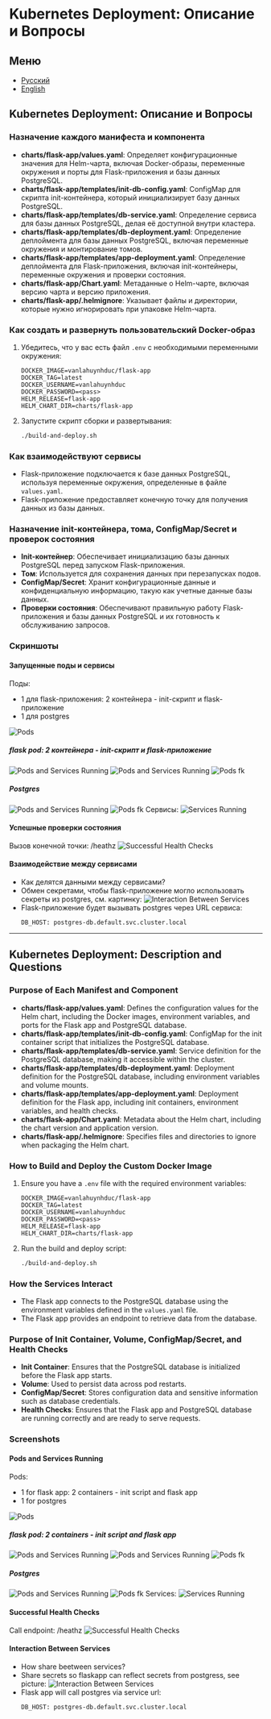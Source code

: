 # Kubernetes Deployment: Описание и Вопросы

## Меню
- [Русский](#kubernetes-deployment-описание-и-вопросы)
- [English](#kubernetes-deployment-description-and-questions)

## Kubernetes Deployment: Описание и Вопросы

### Назначение каждого манифеста и компонента

- **charts/flask-app/values.yaml**: Определяет конфигурационные значения для Helm-чарта, включая Docker-образы, переменные окружения и порты для Flask-приложения и базы данных PostgreSQL.
- **charts/flask-app/templates/init-db-config.yaml**: ConfigMap для скрипта init-контейнера, который инициализирует базу данных PostgreSQL.
- **charts/flask-app/templates/db-service.yaml**: Определение сервиса для базы данных PostgreSQL, делая её доступной внутри кластера.
- **charts/flask-app/templates/db-deployment.yaml**: Определение деплоймента для базы данных PostgreSQL, включая переменные окружения и монтирование томов.
- **charts/flask-app/templates/app-deployment.yaml**: Определение деплоймента для Flask-приложения, включая init-контейнеры, переменные окружения и проверки состояния.
- **charts/flask-app/Chart.yaml**: Метаданные о Helm-чарте, включая версию чарта и версию приложения.
- **charts/flask-app/.helmignore**: Указывает файлы и директории, которые нужно игнорировать при упаковке Helm-чарта.

### Как создать и развернуть пользовательский Docker-образ

1. Убедитесь, что у вас есть файл `.env` с необходимыми переменными окружения:
    ```
    DOCKER_IMAGE=vanlahuynhduc/flask-app
    DOCKER_TAG=latest
    DOCKER_USERNAME=vanlahuynhduc
    DOCKER_PASSWORD=<pass>
    HELM_RELEASE=flask-app
    HELM_CHART_DIR=charts/flask-app
    ```

2. Запустите скрипт сборки и развертывания:
    ```bash
    ./build-and-deploy.sh
    ```

### Как взаимодействуют сервисы

- Flask-приложение подключается к базе данных PostgreSQL, используя переменные окружения, определенные в файле `values.yaml`.
- Flask-приложение предоставляет конечную точку для получения данных из базы данных.

### Назначение init-контейнера, тома, ConfigMap/Secret и проверок состояния

- **Init-контейнер**: Обеспечивает инициализацию базы данных PostgreSQL перед запуском Flask-приложения.
- **Том**: Используется для сохранения данных при перезапусках подов.
- **ConfigMap/Secret**: Хранит конфигурационные данные и конфиденциальную информацию, такую как учетные данные базы данных.
- **Проверки состояния**: Обеспечивают правильную работу Flask-приложения и базы данных PostgreSQL и их готовность к обслуживанию запросов.

### Скриншоты

#### Запущенные поды и сервисы
Поды:
- 1 для flask-приложения: 2 контейнера - init-скрипт и flask-приложение
- 1 для postgres

![Pods](./image/pod.png)
##### flask pod: 2 контейнера - init-скрипт и flask-приложение
![Pods and Services Running](./image/pod-logs-initdb.png)
![Pods and Services Running](./image/flask-app-container.png)
![Pods fk](./image/flask-app-servicemap.png)
##### Postgres
![Pods and Services Running](./image/postgres.png)
![Pods fk](./image/postgres-servicemap.png)
Сервисы: 
![Services Running](./image/services.png)
#### Успешные проверки состояния
Вызов конечной точки: /heathz
![Successful Health Checks](./image/flask-app-liveness-readiness.png)

#### Взаимодействие между сервисами
- Как делятся данными между сервисами?
- Обмен секретами, чтобы flask-приложение могло использовать секреты из postgres, см. картинку:
![Interaction Between Services](./image/direct.png)
- Flask-приложение будет вызывать postgres через URL сервиса: 
    ```
    DB_HOST: postgres-db.default.svc.cluster.local
    ```

---

## Kubernetes Deployment: Description and Questions

### Purpose of Each Manifest and Component

- **charts/flask-app/values.yaml**: Defines the configuration values for the Helm chart, including the Docker images, environment variables, and ports for the Flask app and PostgreSQL database.
- **charts/flask-app/templates/init-db-config.yaml**: ConfigMap for the init container script that initializes the PostgreSQL database.
- **charts/flask-app/templates/db-service.yaml**: Service definition for the PostgreSQL database, making it accessible within the cluster.
- **charts/flask-app/templates/db-deployment.yaml**: Deployment definition for the PostgreSQL database, including environment variables and volume mounts.
- **charts/flask-app/templates/app-deployment.yaml**: Deployment definition for the Flask app, including init containers, environment variables, and health checks.
- **charts/flask-app/Chart.yaml**: Metadata about the Helm chart, including the chart version and application version.
- **charts/flask-app/.helmignore**: Specifies files and directories to ignore when packaging the Helm chart.

### How to Build and Deploy the Custom Docker Image

1. Ensure you have a `.env` file with the required environment variables:
    ```
    DOCKER_IMAGE=vanlahuynhduc/flask-app
    DOCKER_TAG=latest
    DOCKER_USERNAME=vanlahuynhduc
    DOCKER_PASSWORD=<pass>
    HELM_RELEASE=flask-app
    HELM_CHART_DIR=charts/flask-app
    ```

2. Run the build and deploy script:
    ```bash
    ./build-and-deploy.sh
    ```

### How the Services Interact

- The Flask app connects to the PostgreSQL database using the environment variables defined in the `values.yaml` file.
- The Flask app provides an endpoint to retrieve data from the database.

### Purpose of Init Container, Volume, ConfigMap/Secret, and Health Checks

- **Init Container**: Ensures that the PostgreSQL database is initialized before the Flask app starts.
- **Volume**: Used to persist data across pod restarts.
- **ConfigMap/Secret**: Stores configuration data and sensitive information such as database credentials.
- **Health Checks**: Ensures that the Flask app and PostgreSQL database are running correctly and are ready to serve requests.

### Screenshots

#### Pods and Services Running
Pods:
- 1 for flask app: 2 containers - init script and flask app
- 1 for postgres

![Pods](./image/pod.png)
##### flask pod: 2 containers - init script and flask app
![Pods and Services Running](./image/pod-logs-initdb.png)
![Pods and Services Running](./image/flask-app-container.png)
![Pods fk](./image/flask-app-servicemap.png)
##### Postgres
![Pods and Services Running](./image/postgres.png)
![Pods fk](./image/postgres-servicemap.png)
Services: 
![Services Running](./image/services.png)
#### Successful Health Checks
Call endpoint: /heathz
![Successful Health Checks](./image/flask-app-liveness-readiness.png)

#### Interaction Between Services
- How share beetween services?
- Share secrets so flaskapp can reflect secrets from postgress, see picture:
![Interaction Between Services](./image/direct.png)
- Flask app will call postgres via service url: 
    ```
    DB_HOST: postgres-db.default.svc.cluster.local
    ```
